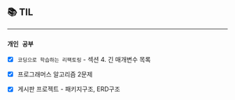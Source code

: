 
## 📚 TIL

---

### `개인 공부`
- [X] `코딩으로 학습하는 리팩토링` - 섹션 4. 긴 매개변수 목록
- [X] 프로그래머스 알고리즘 2문제
- [X] 게시판 프로젝트 - 패키지구조, ERD구조

